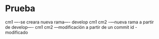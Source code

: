 # Prueba
cm1
—-se creara nueva rama—-
develop
cm1
cm2
-—nueva rama a partir de develop—-
cm1
cm2
—modificación a partir de un commit id
-modificado